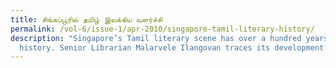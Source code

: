```yaml
---
title: சிங்கப்பூரில் தமிழ் இலக்கிய வளர்ச்சி
permalink: /vol-6/issue-1/apr-2010/singapore-tamil-literary-history/
description: "Singapore’s Tamil literary scene has over a hundred years’
  history. Senior Librarian Malarvele Ilangovan traces its development. "
---
```


